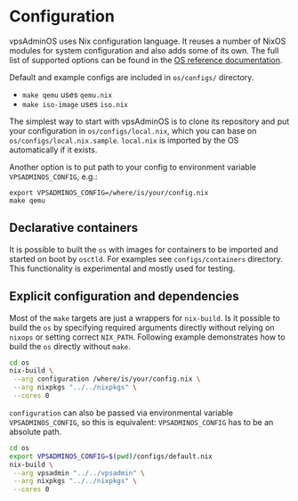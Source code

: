 # Configuration

vpsAdminOS uses Nix configuration language. It reuses a number of NixOS modules
for system configuration and also adds some of its own. The full list of
supported options can be found in the
[OS reference documentation](https://ref.vpsadminos.org/os/options.html).

Default and example configs are included in `os/configs/` directory.

  * `make qemu` uses `qemu.nix`
  * `make iso-image` uses `iso.nix`

The simplest way to start with vpsAdminOS is to clone its repository and
put your configuration in `os/configs/local.nix`, which you can base on
`os/configs/local.nix.sample`. `local.nix` is imported by the OS automatically
if it exists.

Another option is to put path to your config to environment variable
`VPSADMINOS_CONFIG`, e.g.:

```
export VPSADMINOS_CONFIG=/where/is/your/config.nix
make qemu
```

## Declarative containers

It is possible to built the `os` with images for containers to be imported and started on boot by `osctld`. For examples
see `configs/containers` directory. This functionality is experimental and mostly used for testing.

## Explicit configuration and dependencies

Most of the `make` targets are just a wrappers for `nix-build`. Is it possible
to build the `os` by specifying required arguments directly without relying on
`nixops` or setting correct `NIX_PATH`. Following example demonstrates how
to build the `os` directly without `make`.

```bash
cd os
nix-build \
 --arg configuration /where/is/your/config.nix \
 --arg nixpkgs "../../nixpkgs" \
 --cores 0
```

`configuration` can also be passed via environmental variable `VPSADMINOS_CONFIG`, so this is equivalent:
`VPSADMINOS_CONFIG` has to be an absolute path.

```bash
cd os
export VPSADMINOS_CONFIG=$(pwd)/configs/default.nix
nix-build \
 --arg vpsadmin "../../vpsadmin" \
 --arg nixpkgs "../../nixpkgs" \
 --cores 0
```
